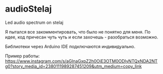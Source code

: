 # audioStelaj
Led audio spectrum on stelaj

Я пытался все закомментировать, что было не понятно для меня. По идее, код причесан чуть чуть и если захочешь - разобраться возможно.

Библиотеки через Arduino IDE подключаются индивидуально.

Пример работы: https://www.instagram.com/s/aGlnaGxpZ2h0OjE3OTM0ODIyNTQxNDA2NTg0?story_media_id=2380111989287451209&utm_medium=copy_link
